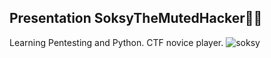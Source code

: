 ## Presentation SoksyTheMutedHacker👨‍💻

Learning Pentesting and Python. CTF novice player.
![soksy]()
